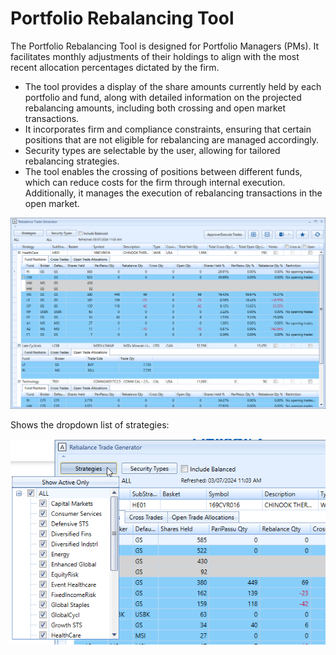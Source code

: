 # Portfolio Rebalancing Tool
The Portfolio Rebalancing Tool is designed for Portfolio Managers (PMs). It facilitates monthly adjustments of their holdings to align with the most recent allocation percentages dictated by the firm.

- The tool provides a display of the share amounts currently held by each portfolio and fund, along with detailed information on the projected rebalancing amounts, including both crossing and open market transactions.
- It incorporates firm and compliance constraints, ensuring that certain positions that are not eligible for rebalancing are managed accordingly.
- Security types are selectable by the user, allowing for tailored rebalancing strategies.
- The tool enables the crossing of positions between different funds, which can reduce costs for the firm through internal execution.
Additionally, it manages the execution of rebalancing transactions in the open market.


![Alt text](assets/rebalance_trade_generator.png)

Shows the dropdown list of strategies:

![Alt text](assets/rtg_strategies_dropdown.png)